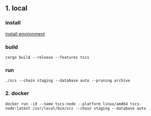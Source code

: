 
## **1. local**

### install
[install environment](./install-environment.md)

### build

```
cargo build --release --features tscs
```

### run

```
./scs --chain staging --database auto --pruning archive
```

### **2. docker**
```
docker run -id --name tscs-node --platform linux/amd64 tscs-node:latest /usr/local/bin/scs --chain staging --database auto
```